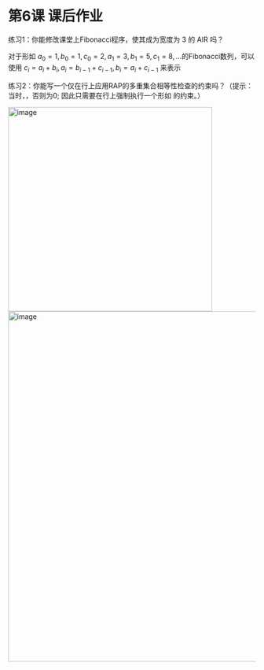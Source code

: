 # 第6课 课后作业

练习1：你能修改课堂上Fibonacci程序，使其成为宽度为 3 的 AIR 吗？

对于形如 $a_0=1, b_0=1, c_0=2, a_1= 3, b_1=5, c_1=8,...$的Fibonacci数列，可以使用 $c_i = a_i + b_i, a_i = b_{i-1} + c_{i-1}, b_i=a_i+c_{i-1}$ 来表示

练习2：你能写一个仅在行上应用RAP的多重集合相等性检查的约束吗？（提示：当时，，否则为0; 因此只需要在行上强制执行一个形如  的约束。）

<img width="415" alt="image" src="https://github.com/readygo67/zkshanghai-workshop/assets/78890754/166d30f9-4c5d-49b6-a0bf-de30037028a1">
<img width="712" alt="image" src="https://github.com/readygo67/zkshanghai-workshop/assets/78890754/65e3d8ee-59f9-441e-8d58-1ac4902ce139">

